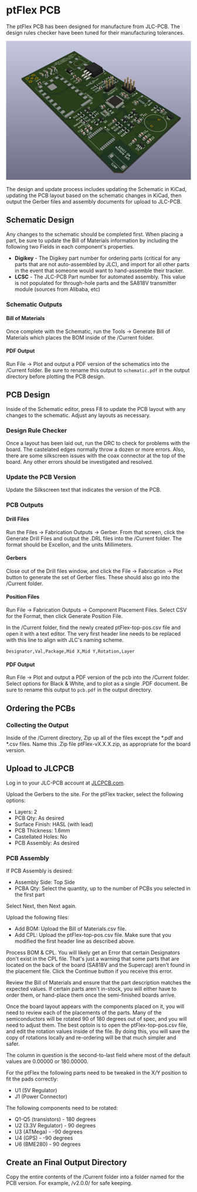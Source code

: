 # ptFlex PCB
The ptFlex PCB has been designed for manufacture from JLC-PCB. The design rules checker have been tuned for their manufacturing tolerances.

![3D rendering of the ptFlex circuit board.](/assets/pcb-board-rendering.png)

The design and update process includes updating the Schematic in KiCad, updating the PCB layout based on the schematic changes in KiCad, then output the Gerber files and assembly documents for upload to JLC-PCB.

## Schematic Design
Any changes to the schematic should be completed first. When placing a part, be sure to update the Bill of Materials information by including the following two Fields in each component's properties.

* **Digikey** - The Digikey part number for ordering parts (critical for any parts that are not auto-assembled by JLC), and import for all other parts in the event that someone would want to hand-assemble their tracker.
* **LCSC** - The JLC-PCB Part number for automated assembly. This value is not populated for through-hole parts and the SA818V transmitter module (sources from Alibaba, etc)

### Schematic Outputs

#### Bill of Materials
Once complete with the Schematic, run the Tools &rarr; Generate Bill of Materials which places the BOM inside of the /Current folder.

#### PDF Output
Run File &rarr; Plot and output a PDF version of the schematics into the /Current folder. Be sure to rename this output to ```schematic.pdf``` in the output directory before plotting the PCB design.

## PCB Design
Inside of the Schematic editor, press F8 to update the PCB layout with any changes to the schematic. Adjust any layouts as necessary.

### Design Rule Checker
Once a layout has been laid out, run the DRC to check for problems with the board. The castelated edges normally throw a dozen or more errors. Also, there are some silkscreen issues with the coax connector at the top of the board. Any other errors should be investigated and resolved.

### Update the PCB Version
Update the Silkscreen text that indicates the version of the PCB.

### PCB Outputs

#### Drill Files
Run the Files &rarr; Fabrication Outputs &rarr; Gerber. From that screen, click the Generate Drill Files and output the .DRL files into the /Current folder. The format should be Excellon, and the units Millimeters.

#### Gerbers
Close out of the Drill files window, and click the File &rarr; Fabrication &rarr; Plot button to generate the set of Gerber files. These should also go into the /Current folder.

#### Position Files
Run File &rarr; Fabrication Outputs &rarr; Component Placement Files. Select CSV for the Format, then click Generate Position File.

In the /Current folder, find the newly created ptFlex-top-pos.csv file and open it with a text editor. The very first header line needs to be replaced with this line to align with JLC's naming scheme.

```
Designator,Val,Package,Mid X,Mid Y,Rotation,Layer
```

#### PDF Output
Run File &rarr; Plot and output a PDF version of the pcb into the /Current folder. Select options for Black & White, and to plot as a single .PDF document. Be sure to rename this output to ```pcb.pdf``` in the output directory.

## Ordering the PCBs
### Collecting the Output
Inside of the /Current directory, Zip up all of the files except the *.pdf and *.csv files. Name this .Zip file ptFlex-vX.X.X.zip, as appropriate for the board version.

## Upload to JLCPCB

Log in to your JLC-PCB account at [JLCPCB.com](https://www.jlcpcb.com/).

Upload the Gerbers to the site. For the ptFlex tracker, select the following options:
* Layers: 2
* PCB Qty: As desired
* Surface Finish: HASL (with lead)
* PCB Thickness: 1.6mm
* Castellated Holes: No
* PCB Assembly: As desired


### PCB Assembly
If PCB Assembly is desired:

* Assembly Side: Top Side 
* PCBA Qty: Select the quantity, up to the number of PCBs you selected in the first part

Select Next, then Next again.

Upload the following files:
* Add BOM: Upload the Bill of Materials.csv file.
* Add CPL: Upload the ptFlex-top-pos.csv file. Make sure that you modified the first header line as described above.

Process BOM & CPL. You will likely get an Error that certain Designators don't exist in the CPL file. That's just a warning that some parts that are located on the back of the board (SA818V and the Supercap) aren't found in the placement file. Click the Continue button if you receive this error.

Review the Bill of Materials and ensure that the part description matches the expected values. If certain parts aren't in-stock, you will either have to order them, or hand-place them once the semi-finished boards arrive.

Once the board layout appears with the components placed on it, you will need to review each of the placements of the parts. Many of the semiconductors will be rotated 90 of 180 degrees out of spec, and you will need to adjust them. The best optoin is to open the ptFlex-top-pos.csv file, and edit the rotation values inside of the file. By doing this, you will save the copy of rotations locally and re-ordering will be that much simpler and safer.

The column in question is the second-to-last field where most of the default values are 0.00000 or 180.00000.

For the ptFlex the following parts need to be tweaked in the X/Y position to fit the pads correctly:
* U1 (5V Regulator)
* J1 (Power Connector)

The following components need to be rotated:
* Q1-Q5 (transistors) - 180 degrees
* U2 (3.3V Regulator) - 90 degrees
* U3 (ATMega) - -90 degrees
* U4 (GPS) - -90 degrees
* U6 (BME280) - 90 degrees


## Create an Final Output Directory
Copy the entire contents of the /Current folder into a folder named for the PCB version. For example, /v2.0.0/ for safe keeping.





